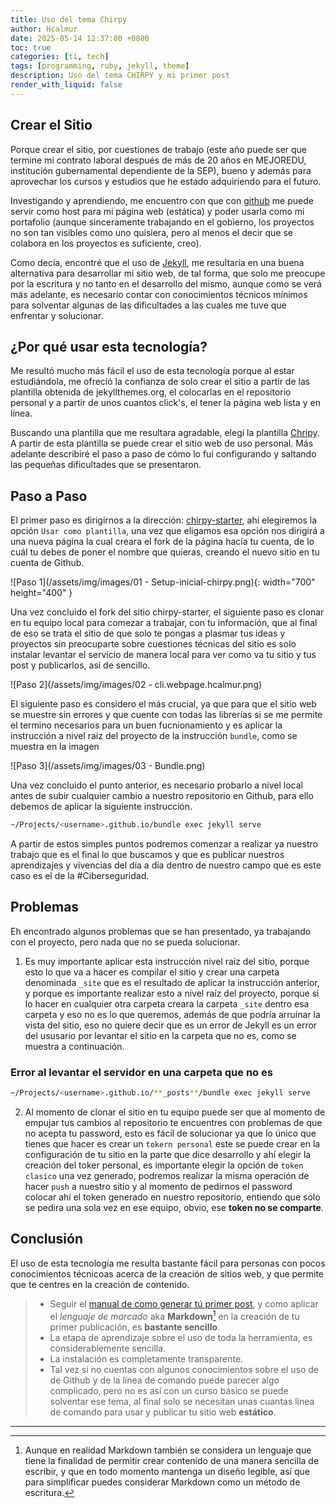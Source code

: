 ```yaml
---
title: Uso del tema Chirpy
author: Hcalmur
date: 2025-05-14 12:37:00 +0800
toc: true
categories: [ti, tech]
tags: [programming, ruby, jekyll, theme]
description: Uso del tema CHIRPY y mi primer post
render_with_liquid: false
---
```


## Crear el Sitio

Porque crear el sitio, por cuestiones de trabajo (este año puede ser que termine mi contrato laboral después de más de 20 años en MEJOREDU, institución gubernamental dependiente de la SEP), bueno y además para aprovechar los cursos y estudios que he estado adquiriendo para el futuro.

Investigando y aprendiendo, me encuentro con que con [github](https://github.com) me puede servir como host para mi página web (estática) y poder usarla como mi portafolio (aunque sinceramente trabajando en el gobierno, los proyectos no son tan visibles como uno quisiera, pero al menos el decir que se colabora en los proyectos es suficiente, creo).

Como decía, encontré que el uso de [Jekyll](https://jekyllrb.com/), me resultaría en una buena alternativa para desarrollar mi sitio web, de tal forma, que solo me preocupe por la escritura y no tanto en el desarrollo del mismo, aunque como se verá más adelante, es necesario contar con conocimientos técnicos mínimos para solventar algunas de las dificultades a las cuales me tuve que enfrentar y solucionar.


## ¿Por qué usar esta tecnología?

Me resultó mucho más fácil el uso de esta tecnología porque al estar estudiándola, me ofreció la confianza de solo crear el sitio a  partir de las plantilla obtenida de jekyllthemes.org, el colocarlas  en el repositorio personal y a partir de unos cuantos click's, el tener la página web lista y en línea.

Buscando una plantilla que me resultara agradable, elegí la plantilla [Chripy](https://github.com/cotes2020/chirpy-starter). A partir de esta plantilla se puede crear el sitio web de uso personal. Más adelante describiré el paso a paso de cómo lo fui configurando y saltando las pequeñas dificultades que se presentaron.

## Paso a Paso

El primer paso es dirigirnos a la dirección: [chirpy-starter](https://github.com/cotes2020/chirpy-starter), ahí elegiremos la opción  `Usar como plantilla`, una vez que eligamos esa opción nos dirigirá a una nueva página la cual creara el fork de la página hacía tu cuenta, de lo cuál tu debes de poner el nombre que quieras, creando el nuevo sitio en tu cuenta de Github.

![Paso 1](/assets/img/images/01 - Setup-inicial-chirpy.png){: width="700" height="400" }

Una vez concluido el fork del sitio chirpy-starter, el siguiente paso es clonar en tu equipo local para comezar a trabajar, con tu información, que al final de eso se trata el sitio de que solo te pongas a plasmar tus ideas y proyectos sin preocuparte sobre cuestiones técnicas del sitio es solo instalar levantar el servicio de manera local para ver como va tu sitio y tus post y publicarlos, asi de sencillo.

![Paso 2](/assets/img/images/02 - cli.webpage.hcalmur.png)

El siguiente paso es considero el más crucial, ya que para que el sitio web se muestre sin errores y que cuente con todas las librerías si se me permite el termino necesarios para un buen fucnionamiento y es aplicar la instrucción a nivel raíz del proyecto de la instrucción `bundle`, como se muestra en la imagen

![Paso 3](/assets/img/images/03 - Bundle.png)

Una vez concluido el punto anterior, es necesario probarlo a nivel local antes de subir cualquier cambio a nuestro repositorio en Github, para ello debemos de aplicar la siguiente instrucción.

```bash
~/Projects/<username>.github.io/bundle exec jekyll serve
```
A partir de estos simples puntos podremos comenzar a realizar ya nuestro trabajo que es el final lo que buscamos y que es publicar nuestros aprendizajes y vivencias del día a día dentro de nuestro campo que es este caso es el de la #Ciberseguridad.

## Problemas

Eh encontrado algunos problemas que se han presentado, ya trabajando con el proyecto, pero nada que no se pueda solucionar.

1. Es muy importante aplicar esta instrucción nivel raíz del sitio, porque esto lo que va a hacer es compilar el sitio y crear una carpeta denominada `_site` que es el resultado de aplicar la instrucción anterior, y porque es importante realizar esto a nivel raíz del proyecto, porque si lo hacer en cualquier otra carpeta creara la carpeta `_site` dentro esa carpeta y eso no es lo que queremos, además de que podría arruinar la vista del sitio, eso no quiere decir que es un error de Jekyll es un error del ususario por levantar el sitio en la carpeta que no es, como se muestra a continuación.

### Error al levantar el servidor en una carpeta que no es
 ```bash
 ~/Projects/<username>.github.io/**_posts**/bundle exec jekyll serve
```

2. Al momento de clonar el sitio en tu equipo puede ser que al momento de empujar tus cambios al repositorio te encuentres con problemas de que no acepta tu password, esto es fácil de solucionar ya que lo único que tienes que hacer es crear un `tokern personal` este se puede crear en la configuración de tu sitio en la parte que dice desarrollo y ahí elegir la creación del toker personal, es importante elegir la opción de `token clasico` una vez generado, podremos realizar la misma operación de hacer `push` a nuestro sitio y al momento de pedirnos el password colocar ahí el token generado en nuestro repositorio, entiendo que solo se pedira una sola vez en ese equipo, obvio, ese **token no se comparte**.

## Conclusión

El uso de esta tecnología me resulta bastante fácil para personas con pocos conocimientos técnicoas acerca de la creación de sitios web, y que permite que te centres en la creación de contenido.

> - Seguir el [manual de como generar tú primer post](https://chirpy.cotes.page/posts/write-a-new-post/), y como aplicar el _lenguaje de marcado_ aka **Markdown**[^¹] en la creación de tu primer publicación, es **bastante sencillo**.
> - La etapa de aprendizaje sobre el uso de toda la herramienta, es considerablemente sencilla.
> - La instalación es completamente transparente.
> - Tal vez si no cuentas con algunos conocimientos sobre el uso de de Github y de la línea de comando puede parecer algo complicado, pero no es así con un curso básico se puede solventar ese tema, al final solo se necesitan unas cuantas línea de comando para usar y publicar tu sitio web **estático**.

---
[^¹]: Aunque en realidad Markdown también se considera un lenguaje que tiene la finalidad de permitir crear contenido de una manera sencilla de escribir, y que en todo momento mantenga un diseño legible, así que para simplificar puedes considerar Markdown como un método de escritura.
